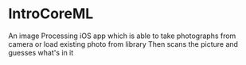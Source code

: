 # IntroCoreML
An image Processing iOS app which is able to take photographs from camera or load existing photo from library Then scans the picture and guesses what's in it
